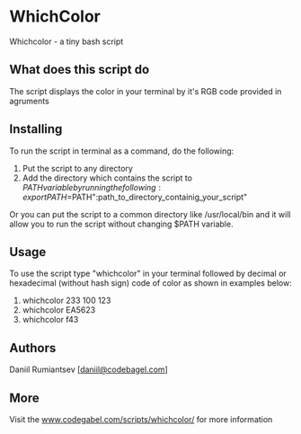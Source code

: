 # WhichColor
Whichcolor - a tiny bash script
## What does this script do
The script displays the color in your terminal by it's RGB code provided in agruments
## Installing
To run the script in terminal as a command, do the following:
1. Put the script to any directory
2. Add the directory which contains the script to $PATH variable by running the following: export PATH=$PATH":path_to_directory_containig_your_script"

Or you can put the script to a common directory like /usr/local/bin and it will allow you to run the script without changing $PATH variable.
## Usage
To use the script type "whichcolor" in your terminal followed by decimal or hexadecimal (without hash sign) code of color as shown in examples below:
1. whichcolor 233 100 123
2. whichcolor EA5623
3. whichcolor f43
## Authors
Daniil Rumiantsev [daniil@codebagel.com]
## More
Visit the www.codegabel.com/scripts/whichcolor/ for more information
